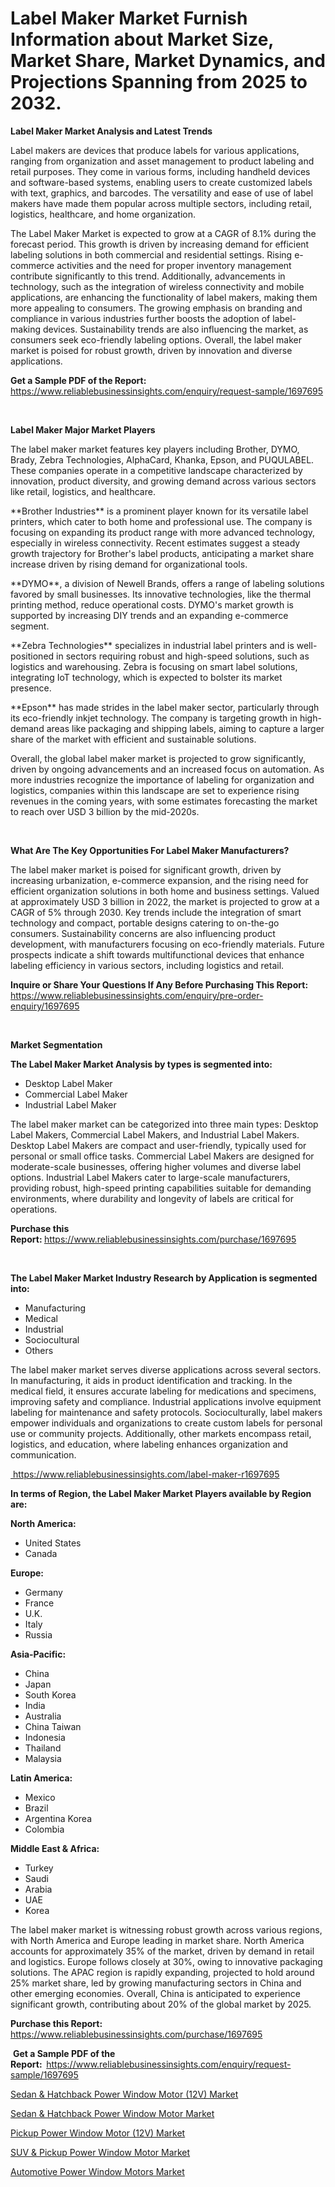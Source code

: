 <p><h1>Label Maker Market Furnish Information about Market Size, Market Share, Market Dynamics, and Projections Spanning from 2025 to 2032.</h1></p><p><strong>Label Maker Market Analysis and Latest Trends</strong></p>
<p><p>Label makers are devices that produce labels for various applications, ranging from organization and asset management to product labeling and retail purposes. They come in various forms, including handheld devices and software-based systems, enabling users to create customized labels with text, graphics, and barcodes. The versatility and ease of use of label makers have made them popular across multiple sectors, including retail, logistics, healthcare, and home organization.</p><p>The Label Maker Market is expected to grow at a CAGR of 8.1% during the forecast period. This growth is driven by increasing demand for efficient labeling solutions in both commercial and residential settings. Rising e-commerce activities and the need for proper inventory management contribute significantly to this trend. Additionally, advancements in technology, such as the integration of wireless connectivity and mobile applications, are enhancing the functionality of label makers, making them more appealing to consumers. The growing emphasis on branding and compliance in various industries further boosts the adoption of label-making devices. Sustainability trends are also influencing the market, as consumers seek eco-friendly labeling options. Overall, the label maker market is poised for robust growth, driven by innovation and diverse applications.</p></p>
<p><strong>Get a Sample PDF of the Report:&nbsp;</strong> <a href="https://www.reliablebusinessinsights.com/enquiry/request-sample/1697695?utm_campaign=1117&utm_medium=2&utm_source=Github&utm_content=ia&utm_term=24032025&utm_id=label-maker">https://www.reliablebusinessinsights.com/enquiry/request-sample/1697695</a></p>
<p>&nbsp;</p>
<p><strong>Label Maker Major Market Players</strong></p>
<p><p>The label maker market features key players including Brother, DYMO, Brady, Zebra Technologies, AlphaCard, Khanka, Epson, and PUQULABEL. These companies operate in a competitive landscape characterized by innovation, product diversity, and growing demand across various sectors like retail, logistics, and healthcare.</p><p>**Brother Industries** is a prominent player known for its versatile label printers, which cater to both home and professional use. The company is focusing on expanding its product range with more advanced technology, especially in wireless connectivity. Recent estimates suggest a steady growth trajectory for Brother's label products, anticipating a market share increase driven by rising demand for organizational tools.</p><p>**DYMO**, a division of Newell Brands, offers a range of labeling solutions favored by small businesses. Its innovative technologies, like the thermal printing method, reduce operational costs. DYMO's market growth is supported by increasing DIY trends and an expanding e-commerce segment.</p><p>**Zebra Technologies** specializes in industrial label printers and is well-positioned in sectors requiring robust and high-speed solutions, such as logistics and warehousing. Zebra is focusing on smart label solutions, integrating IoT technology, which is expected to bolster its market presence.</p><p>**Epson** has made strides in the label maker sector, particularly through its eco-friendly inkjet technology. The company is targeting growth in high-demand areas like packaging and shipping labels, aiming to capture a larger share of the market with efficient and sustainable solutions.</p><p>Overall, the global label maker market is projected to grow significantly, driven by ongoing advancements and an increased focus on automation. As more industries recognize the importance of labeling for organization and logistics, companies within this landscape are set to experience rising revenues in the coming years, with some estimates forecasting the market to reach over USD 3 billion by the mid-2020s.</p></p>
<p>&nbsp;</p>
<p><strong>What Are The Key Opportunities For Label Maker Manufacturers?</strong></p>
<p><p>The label maker market is poised for significant growth, driven by increasing urbanization, e-commerce expansion, and the rising need for efficient organization solutions in both home and business settings. Valued at approximately USD 3 billion in 2022, the market is projected to grow at a CAGR of 5% through 2030. Key trends include the integration of smart technology and compact, portable designs catering to on-the-go consumers. Sustainability concerns are also influencing product development, with manufacturers focusing on eco-friendly materials. Future prospects indicate a shift towards multifunctional devices that enhance labeling efficiency in various sectors, including logistics and retail.</p></p>
<p><strong>Inquire or Share Your Questions If Any Before Purchasing This Report:</strong> <a href="https://www.reliablebusinessinsights.com/enquiry/pre-order-enquiry/1697695?utm_campaign=1117&utm_medium=2&utm_source=Github&utm_content=ia&utm_term=24032025&utm_id=label-maker">https://www.reliablebusinessinsights.com/enquiry/pre-order-enquiry/1697695</a></p>
<p>&nbsp;</p>
<p><strong>Market Segmentation</strong></p>
<p><strong>The Label Maker Market Analysis by types is segmented into:</strong></p>
<p><ul><li>Desktop Label Maker</li><li>Commercial Label Maker</li><li>Industrial Label Maker</li></ul></p>
<p><p>The label maker market can be categorized into three main types: Desktop Label Makers, Commercial Label Makers, and Industrial Label Makers. Desktop Label Makers are compact and user-friendly, typically used for personal or small office tasks. Commercial Label Makers are designed for moderate-scale businesses, offering higher volumes and diverse label options. Industrial Label Makers cater to large-scale manufacturers, providing robust, high-speed printing capabilities suitable for demanding environments, where durability and longevity of labels are critical for operations.</p></p>
<p><strong>Purchase this Report:&nbsp;</strong><a href="https://www.reliablebusinessinsights.com/purchase/1697695?utm_campaign=1117&utm_medium=2&utm_source=Github&utm_content=ia&utm_term=24032025&utm_id=label-maker">https://www.reliablebusinessinsights.com/purchase/1697695</a></p>
<p>&nbsp;</p>
<p><strong>The Label Maker Market Industry Research by Application is segmented into:</strong></p>
<p><ul><li>Manufacturing</li><li>Medical</li><li>Industrial</li><li>Sociocultural</li><li>Others</li></ul></p>
<p><p>The label maker market serves diverse applications across several sectors. In manufacturing, it aids in product identification and tracking. In the medical field, it ensures accurate labeling for medications and specimens, improving safety and compliance. Industrial applications involve equipment labeling for maintenance and safety protocols. Socioculturally, label makers empower individuals and organizations to create custom labels for personal use or community projects. Additionally, other markets encompass retail, logistics, and education, where labeling enhances organization and communication.</p></p>
<p><a href="https://www.reliablebusinessinsights.com/label-maker-r1697695?utm_campaign=1117&utm_medium=2&utm_source=Github&utm_content=ia&utm_term=24032025&utm_id=label-maker">&nbsp;https://www.reliablebusinessinsights.com/label-maker-r1697695</a></p>
<p><strong>In terms of Region, the Label Maker Market Players available by Region are:</strong></p>
<p>
    <p> <strong> North America: </strong>
        <ul>
            <li>United States</li>
            <li>Canada</li>
        </ul>
        </p> 
    <p> <strong> Europe: </strong>
        <ul>
            <li>Germany</li>
            <li>France</li>
            <li>U.K.</li>
            <li>Italy</li>
            <li>Russia</li>
        </ul>
        </p> 
    <p> <strong> Asia-Pacific: </strong>
        <ul>
            <li>China</li>
            <li>Japan</li>
            <li>South Korea</li>
            <li>India</li>
            <li>Australia</li>
            <li>China Taiwan</li>
            <li>Indonesia</li>
            <li>Thailand</li>
            <li>Malaysia</li>
        </ul>
        </p> 
    <p> <strong> Latin America: </strong>
        <ul>
            <li>Mexico</li>
            <li>Brazil</li>
            <li>Argentina Korea</li>
            <li>Colombia</li>
        </ul>
        </p> 
    <p> <strong> Middle East & Africa: </strong>
        <ul>
            <li>Turkey</li>
            <li>Saudi</li>
            <li>Arabia</li>
            <li>UAE</li>
            <li>Korea</li>
        </ul>
    </p>
    </p>
<p><p>The label maker market is witnessing robust growth across various regions, with North America and Europe leading in market share. North America accounts for approximately 35% of the market, driven by demand in retail and logistics. Europe follows closely at 30%, owing to innovative packaging solutions. The APAC region is rapidly expanding, projected to hold around 25% market share, led by growing manufacturing sectors in China and other emerging economies. Overall, China is anticipated to experience significant growth, contributing about 20% of the global market by 2025.</p></p>
<p><strong>Purchase this Report: </strong><a href="https://www.reliablebusinessinsights.com/purchase/1697695?utm_campaign=1117&utm_medium=2&utm_source=Github&utm_content=ia&utm_term=24032025&utm_id=label-maker">https://www.reliablebusinessinsights.com/purchase/1697695</a></p>
<p>&nbsp;<strong>Get a Sample PDF of the Report:&nbsp;&nbsp;</strong><a href="https://www.reliablebusinessinsights.com/enquiry/request-sample/1697695?utm_campaign=1117&utm_medium=2&utm_source=Github&utm_content=ia&utm_term=24032025&utm_id=label-maker">https://www.reliablebusinessinsights.com/enquiry/request-sample/1697695</a></p>
<p><strong></strong></p>
<p><p><a href="https://github.com/elceryaneik/Market-Research-Report-List-1/blob/main/sedan-hatchback-power-window-motor-12v-market.md?utm_campaign=1117&utm_medium=2&utm_source=Github&utm_content=ia&utm_term=24032025&utm_id=label-maker">Sedan & Hatchback Power Window Motor (12V) Market</a></p><p><a href="https://github.com/jullselai/Market-Research-Report-List-1/blob/main/sedan-hatchback-power-window-motor-market.md?utm_campaign=1117&utm_medium=2&utm_source=Github&utm_content=ia&utm_term=24032025&utm_id=label-maker">Sedan & Hatchback Power Window Motor Market</a></p><p><a href="https://github.com/dusektwinec3/Market-Research-Report-List-1/blob/main/pickup-power-window-motor-12v-market.md?utm_campaign=1117&utm_medium=2&utm_source=Github&utm_content=ia&utm_term=24032025&utm_id=label-maker">Pickup Power Window Motor (12V) Market</a></p><p><a href="https://github.com/sukeldrage0g/Market-Research-Report-List-1/blob/main/suv-pickup-power-window-motor-market.md?utm_campaign=1117&utm_medium=2&utm_source=Github&utm_content=ia&utm_term=24032025&utm_id=label-maker">SUV & Pickup Power Window Motor Market</a></p><p><a href="https://github.com/luhleickov/Market-Research-Report-List-1/blob/main/automotive-power-window-motors-market.md?utm_campaign=1117&utm_medium=2&utm_source=Github&utm_content=ia&utm_term=24032025&utm_id=label-maker">Automotive Power Window Motors Market</a></p></p>
